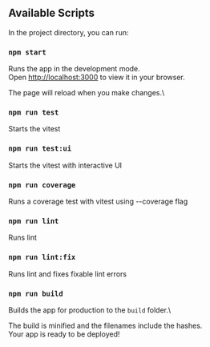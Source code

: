 ## Available Scripts

In the project directory, you can run:

### `npm start`

Runs the app in the development mode.\
Open [http://localhost:3000](http://localhost:3000) to view it in your browser.

The page will reload when you make changes.\

### `npm run test`

Starts the vitest

### `npm run test:ui`

Starts the vitest with interactive UI

### `npm run coverage`

Runs a coverage test with vitest using --coverage flag

### `npm run lint`

Runs lint

### `npm run lint:fix`

Runs lint and fixes fixable lint errors

### `npm run build`

Builds the app for production to the `build` folder.\

The build is minified and the filenames include the hashes.\
Your app is ready to be deployed!
